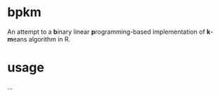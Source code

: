 # bpkm
An attempt to a **b**inary linear **p**rogramming-based implementation of **k**-**m**eans algorithm in R.

# usage
...

